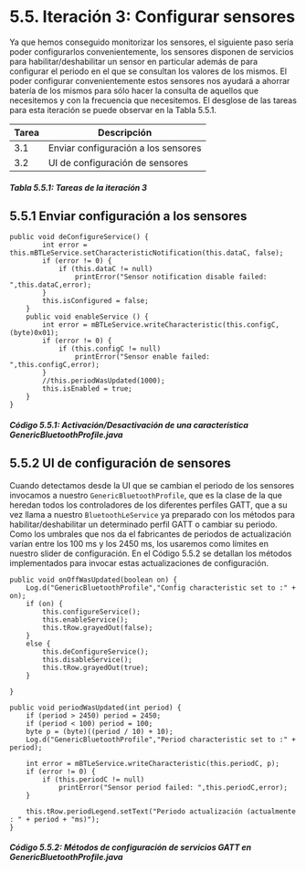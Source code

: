 # 5.5. Iteración 3: Configurar sensores

Ya que hemos conseguido monitorizar los sensores, el siguiente paso sería poder configurarlos convenientemente, los sensores disponen de servicios para habilitar/deshabilitar un sensor en particular además de para configurar el periodo en el que se consultan los valores de los mismos. El poder configurar convenientemente estos sensores nos ayudará a ahorrar batería de los mismos para sólo hacer la consulta de aquellos que necesitemos y con la frecuencia que necesitemos. El desglose de las tareas para esta iteración se puede observar en la Tabla 5.5.1.

| Tarea | Descripción |
| -- | -- |
| 3.1 | Enviar configuración a los sensores |
| 3.2 | UI de configuración de sensores |
##### *Tabla 5.5.1: Tareas de la iteración 3* 


## 5.5.1 Enviar configuración a los sensores

```
public void deConfigureService() {
        int error = this.mBTLeService.setCharacteristicNotification(this.dataC, false);
        if (error != 0) {
            if (this.dataC != null)
                printError("Sensor notification disable failed: ",this.dataC,error);
        }
        this.isConfigured = false;
	}
	public void enableService () {
        int error = mBTLeService.writeCharacteristic(this.configC, (byte)0x01);
        if (error != 0) {
            if (this.configC != null)
                printError("Sensor enable failed: ",this.configC,error);
        }
        //this.periodWasUpdated(1000);
        this.isEnabled = true;
	}
}
```
##### *Código 5.5.1: Activación/Desactivación de una característica GenericBluetoothProfile.java*

## 5.5.2 UI de configuración de sensores


Cuando detectamos desde la UI que se cambian el periodo de los sensores invocamos a nuestro ```GenericBluetoothProfile```, que es la clase de la que heredan todos los controladores de los diferentes perfiles GATT, que a su vez llama a nuestro ```BluetoothLeService``` ya preparado con los métodos para habilitar/deshabilitar un determinado perfil GATT o cambiar su periodo. Como los umbrales que nos da el fabricantes de periodos de actualización varían entre los 100 ms y los 2450 ms, los usaremos como límites en nuestro slider de configuración. En el Código 5.5.2 se detallan los métodos implementados para invocar estas actualizaciones de configuración.

```
public void onOffWasUpdated(boolean on) {
	Log.d("GenericBluetoothProfile","Config characteristic set to :" + on);
	if (on) {
		this.configureService();
		this.enableService();
		this.tRow.grayedOut(false);
	}
	else {
		this.deConfigureService();
		this.disableService();
		this.tRow.grayedOut(true);
	}
	
}

public void periodWasUpdated(int period) {
	if (period > 2450) period = 2450; 
	if (period < 100) period = 100;
	byte p = (byte)((period / 10) + 10);
	Log.d("GenericBluetoothProfile","Period characteristic set to :" + period);
   
    int error = mBTLeService.writeCharacteristic(this.periodC, p);
    if (error != 0) {
        if (this.periodC != null)
            printError("Sensor period failed: ",this.periodC,error);
    }
    
	this.tRow.periodLegend.setText("Periodo actualización (actualmente : " + period + "ms)");
}
```
##### *Código 5.5.2: Métodos de configuración de servicios GATT en GenericBluetoothProfile.java*